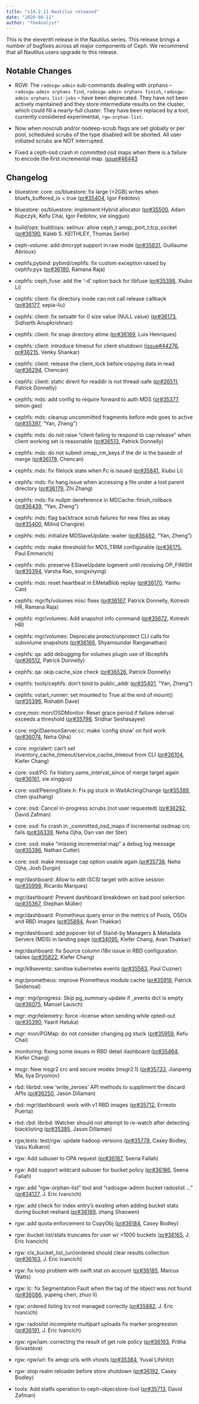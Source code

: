 ```yaml
---
title: "v14.2.11 Nautilus released"
date: "2020-08-11"
author: "TheAnalyst"
---
```


This is the eleventh release in the Nautilus series. This release brings a number of bugfixes across all major components of Ceph. We recommend that all Nautilus users upgrade to this release.

## Notable Changes

- RGW: The `radosgw-admin` sub-commands dealing with orphans – `radosgw-admin orphans find`, `radosgw-admin orphans finish`, `radosgw-admin orphans list-jobs` – have been deprecated. They have not been actively maintained and they store intermediate results on the cluster, which could fill a nearly-full cluster. They have been replaced by a tool, currently considered experimental, `rgw-orphan-list`.
    
- Now when noscrub and/or nodeep-scrub flags are set globally or per pool, scheduled scrubs of the type disabled will be aborted. All user initiated scrubs are NOT interrupted.
    
- Fixed a ceph-osd crash in committed osd maps when there is a failure to encode the first incremental map. [issue#46443](https://tracker.ceph.com/issues/46443)
    

## Changelog

- bluestore: core: os/bluestore: fix large (>2GB) writes when bluefs\_buffered\_io = true ([pr#35404](https://github.com/ceph/ceph/pull/35404), Igor Fedotov)
    
- bluestore: os/bluestore: implement Hybrid allocator ([pr#35500](https://github.com/ceph/ceph/pull/35500), Adam Kupczyk, Kefu Chai, Igor Fedotov, xie xingguo)
    
- build/ops: build/ops: selinux: allow ceph\_t amqp\_port\_t:tcp\_socket ([pr#36190](https://github.com/ceph/ceph/pull/36190), Kaleb S. KEITHLEY, Thomas Serlin)
    
- ceph-volume: add dmcrypt support in raw mode ([pr#35831](https://github.com/ceph/ceph/pull/35831), Guillaume Abrioux)
    
- cephfs,pybind: pybind/cephfs: fix custom exception raised by cephfs.pyx ([pr#36180](https://github.com/ceph/ceph/pull/36180), Ramana Raja)
    
- cephfs: ceph\_fuse: add the ‘-d’ option back for libfuse ([pr#35398](https://github.com/ceph/ceph/pull/35398), Xiubo Li)
    
- cephfs: client: fix directory inode can not call release callback ([pr#36177](https://github.com/ceph/ceph/pull/36177), sepia-liu)
    
- cephfs: client: fix setxattr for 0 size value (NULL value) ([pr#36173](https://github.com/ceph/ceph/pull/36173), Sidharth Anupkrishnan)
    
- cephfs: client: fix snap directory atime ([pr#36169](https://github.com/ceph/ceph/pull/36169), Luis Henriques)
    
- cephfs: client: introduce timeout for client shutdown ([issue#44276](http://tracker.ceph.com/issues/44276), [pr#36215](https://github.com/ceph/ceph/pull/36215), Venky Shankar)
    
- cephfs: client: release the client\_lock before copying data in read ([pr#36294](https://github.com/ceph/ceph/pull/36294), Chencan)
    
- cephfs: client: static dirent for readdir is not thread-safe ([pr#36511](https://github.com/ceph/ceph/pull/36511), Patrick Donnelly)
    
- cephfs: mds: add config to require forward to auth MDS ([pr#35377](https://github.com/ceph/ceph/pull/35377), simon gao)
    
- cephfs: mds: cleanup uncommitted fragments before mds goes to active ([pr#35397](https://github.com/ceph/ceph/pull/35397), “Yan, Zheng”)
    
- cephfs: mds: do not raise “client failing to respond to cap release” when client working set is reasonable ([pr#36513](https://github.com/ceph/ceph/pull/36513), Patrick Donnelly)
    
- cephfs: mds: do not submit omap\_rm\_keys if the dir is the basedir of merge ([pr#36178](https://github.com/ceph/ceph/pull/36178), Chencan)
    
- cephfs: mds: fix filelock state when Fc is issued ([pr#35841](https://github.com/ceph/ceph/pull/35841), Xiubo Li)
    
- cephfs: mds: fix hang issue when accessing a file under a lost parent directory ([pr#36179](https://github.com/ceph/ceph/pull/36179), Zhi Zhang)
    
- cephfs: mds: fix nullptr dereference in MDCache::finish\_rollback ([pr#36439](https://github.com/ceph/ceph/pull/36439), “Yan, Zheng”)
    
- cephfs: mds: flag backtrace scrub failures for new files as okay ([pr#35400](https://github.com/ceph/ceph/pull/35400), Milind Changire)
    
- cephfs: mds: initialize MDSlaveUpdate::waiter ([pr#36462](https://github.com/ceph/ceph/pull/36462), “Yan, Zheng”)
    
- cephfs: mds: make threshold for MDS\_TRIM configurable ([pr#36175](https://github.com/ceph/ceph/pull/36175), Paul Emmerich)
    
- cephfs: mds: preserve ESlaveUpdate logevent until receiving OP\_FINISH ([pr#35394](https://github.com/ceph/ceph/pull/35394), Varsha Rao, songxinying)
    
- cephfs: mds: reset heartbeat in EMetaBlob replay ([pr#36170](https://github.com/ceph/ceph/pull/36170), Yanhu Cao)
    
- cephfs: mgr/fs/volumes misc fixes ([pr#36167](https://github.com/ceph/ceph/pull/36167), Patrick Donnelly, Kotresh HR, Ramana Raja)
    
- cephfs: mgr/volumes: Add snapshot info command ([pr#35672](https://github.com/ceph/ceph/pull/35672), Kotresh HR)
    
- cephfs: mgr/volumes: Deprecate protect/unprotect CLI calls for subvolume snapshots ([pr#36166](https://github.com/ceph/ceph/pull/36166), Shyamsundar Ranganathan)
    
- cephfs: qa: add debugging for volumes plugin use of libcephfs ([pr#36512](https://github.com/ceph/ceph/pull/36512), Patrick Donnelly)
    
- cephfs: qa: skip cache\_size check ([pr#36526](https://github.com/ceph/ceph/pull/36526), Patrick Donnelly)
    
- cephfs: tools/cephfs: don’t bind to public\_addr ([pr#35401](https://github.com/ceph/ceph/pull/35401), “Yan, Zheng”)
    
- cephfs: vstart\_runner: set mounted to True at the end of mount() ([pr#35396](https://github.com/ceph/ceph/pull/35396), Rishabh Dave)
    
- core,mon: mon/OSDMonitor: Reset grace period if failure interval exceeds a threshold ([pr#35798](https://github.com/ceph/ceph/pull/35798), Sridhar Seshasayee)
    
- core: mgr/DaemonServer.cc: make ‘config show’ on fsid work ([pr#36074](https://github.com/ceph/ceph/pull/36074), Neha Ojha)
    
- core: mgr/alert: can’t set inventory\_cache\_timeout/service\_cache\_timeout from CLI ([pr#36104](https://github.com/ceph/ceph/pull/36104), Kiefer Chang)
    
- core: osd/PG: fix history.same\_interval\_since of merge target again ([pr#36161](https://github.com/ceph/ceph/pull/36161), xie xingguo)
    
- core: osd/PeeringState.h: Fix pg stuck in WaitActingChange ([pr#35389](https://github.com/ceph/ceph/pull/35389), chen qiuzhang)
    
- core: osd: Cancel in-progress scrubs (not user requested) ([pr#36292](https://github.com/ceph/ceph/pull/36292), David Zafman)
    
- core: osd: fix crash in \_committed\_osd\_maps if incremental osdmap crc fails ([pr#36339](https://github.com/ceph/ceph/pull/36339), Neha Ojha, Dan van der Ster)
    
- core: osd: make “missing incremental map” a debug log message ([pr#35386](https://github.com/ceph/ceph/pull/35386), Nathan Cutler)
    
- core: osd: make message cap option usable again ([pr#35738](https://github.com/ceph/ceph/pull/35738), Neha Ojha, Josh Durgin)
    
- mgr/dashboard: Allow to edit iSCSI target with active session ([pr#35998](https://github.com/ceph/ceph/pull/35998), Ricardo Marques)
    
- mgr/dashboard: Prevent dashboard breakdown on bad pool selection ([pr#35367](https://github.com/ceph/ceph/pull/35367), Stephan Müller)
    
- mgr/dashboard: Prometheus query error in the metrics of Pools, OSDs and RBD images ([pr#35884](https://github.com/ceph/ceph/pull/35884), Avan Thakkar)
    
- mgr/dashboard: add popover list of Stand-by Managers & Metadata Servers (MDS) in landing page ([pr#34095](https://github.com/ceph/ceph/pull/34095), Kiefer Chang, Avan Thakkar)
    
- mgr/dashboard: fix Source column i18n issue in RBD configuration tables ([pr#35822](https://github.com/ceph/ceph/pull/35822), Kiefer Chang)
    
- mgr/k8sevents: sanitise kubernetes events ([pr#35563](https://github.com/ceph/ceph/pull/35563), Paul Cuzner)
    
- mgr/prometheus: improve Prometheus module cache ([pr#35918](https://github.com/ceph/ceph/pull/35918), Patrick Seidensal)
    
- mgr: mgr/progress: Skip pg\_summary update if \_events dict is empty ([pr#36075](https://github.com/ceph/ceph/pull/36075), Manuel Lausch)
    
- mgr: mgr/telemetry: force –license when sending while opted-out ([pr#35390](https://github.com/ceph/ceph/pull/35390), Yaarit Hatuka)
    
- mgr: mon/PGMap: do not consider changing pg stuck ([pr#35959](https://github.com/ceph/ceph/pull/35959), Kefu Chai)
    
- monitoring: fixing some issues in RBD detail dashboard ([pr#35464](https://github.com/ceph/ceph/pull/35464), Kiefer Chang)
    
- msgr: New msgr2 crc and secure modes (msgr2.1) ([pr#35733](https://github.com/ceph/ceph/pull/35733), Jianpeng Ma, Ilya Dryomov)
    
- rbd: librbd: new ‘write\_zeroes’ API methods to suppliment the discard APIs ([pr#36250](https://github.com/ceph/ceph/pull/36250), Jason Dillaman)
    
- rbd: mgr/dashboard: work with v1 RBD images ([pr#35712](https://github.com/ceph/ceph/pull/35712), Ernesto Puerta)
    
- rbd: rbd: librbd: Watcher should not attempt to re-watch after detecting blacklisting ([pr#35385](https://github.com/ceph/ceph/pull/35385), Jason Dillaman)
    
- rgw,tests: test/rgw: update hadoop versions ([pr#35778](https://github.com/ceph/ceph/pull/35778), Casey Bodley, Vasu Kulkarni)
    
- rgw: Add subuser to OPA request ([pr#36187](https://github.com/ceph/ceph/pull/36187), Seena Fallah)
    
- rgw: Add support wildcard subuser for bucket policy ([pr#36186](https://github.com/ceph/ceph/pull/36186), Seena Fallah)
    
- rgw: add “rgw-orphan-list” tool and “radosgw-admin bucket radoslist …” ([pr#34127](https://github.com/ceph/ceph/pull/34127), J. Eric Ivancich)
    
- rgw: add check for index entry’s existing when adding bucket stats during bucket reshard ([pr#36189](https://github.com/ceph/ceph/pull/36189), zhang Shaowen)
    
- rgw: add quota enforcement to CopyObj ([pr#36184](https://github.com/ceph/ceph/pull/36184), Casey Bodley)
    
- rgw: bucket list/stats truncates for user w/ >1000 buckets ([pr#36165](https://github.com/ceph/ceph/pull/36165), J. Eric Ivancich)
    
- rgw: cls\_bucket\_list\_(un)ordered should clear results collection ([pr#36163](https://github.com/ceph/ceph/pull/36163), J. Eric Ivancich)
    
- rgw: fix loop problem with swift stat on account ([pr#36185](https://github.com/ceph/ceph/pull/36185), Marcus Watts)
    
- rgw: lc: fix Segmentation Fault when the tag of the object was not found ([pr#36086](https://github.com/ceph/ceph/pull/36086), yupeng chen, zhuo li)
    
- rgw: ordered listing lcv not managed correctly ([pr#35882](https://github.com/ceph/ceph/pull/35882), J. Eric Ivancich)
    
- rgw: radoslist incomplete multipart uploads fix marker progression ([pr#36191](https://github.com/ceph/ceph/pull/36191), J. Eric Ivancich)
    
- rgw: rgw/iam: correcting the result of get role policy ([pr#36193](https://github.com/ceph/ceph/pull/36193), Pritha Srivastava)
    
- rgw: rgw/url: fix amqp urls with vhosts ([pr#35384](https://github.com/ceph/ceph/pull/35384), Yuval Lifshitz)
    
- rgw: stop realm reloader before store shutdown ([pr#36192](https://github.com/ceph/ceph/pull/36192), Casey Bodley)
    
- tools: Add statfs operation to ceph-objecstore-tool ([pr#35713](https://github.com/ceph/ceph/pull/35713), David Zafman)

